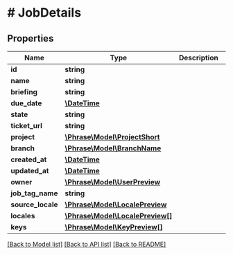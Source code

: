# # JobDetails

## Properties

Name | Type | Description | Notes
------------ | ------------- | ------------- | -------------
**id** | **string** |  | [optional] 
**name** | **string** |  | [optional] 
**briefing** | **string** |  | [optional] 
**due_date** | [**\DateTime**](\DateTime.md) |  | [optional] 
**state** | **string** |  | [optional] 
**ticket_url** | **string** |  | [optional] 
**project** | [**\Phrase\Model\ProjectShort**](ProjectShort.md) |  | [optional] 
**branch** | [**\Phrase\Model\BranchName**](BranchName.md) |  | [optional] 
**created_at** | [**\DateTime**](\DateTime.md) |  | [optional] 
**updated_at** | [**\DateTime**](\DateTime.md) |  | [optional] 
**owner** | [**\Phrase\Model\UserPreview**](UserPreview.md) |  | [optional] 
**job_tag_name** | **string** |  | [optional] 
**source_locale** | [**\Phrase\Model\LocalePreview**](LocalePreview.md) |  | [optional] 
**locales** | [**\Phrase\Model\LocalePreview[]**](LocalePreview.md) |  | [optional] 
**keys** | [**\Phrase\Model\KeyPreview[]**](KeyPreview.md) |  | [optional] 

[[Back to Model list]](../../README.md#documentation-for-models) [[Back to API list]](../../README.md#documentation-for-api-endpoints) [[Back to README]](../../README.md)


